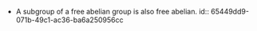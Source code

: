 - A subgroup of a free abelian group is also free abelian.
  id:: 65449dd9-071b-49c1-ac36-ba6a250956cc